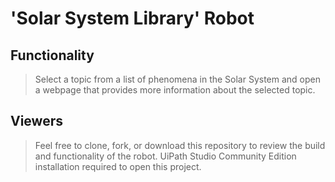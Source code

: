 # 'Solar System Library' Robot

## Functionality
> Select a topic from a list of phenomena in the Solar System and open a webpage that provides more information about the selected topic.

## Viewers
> Feel free to clone, fork, or download this repository to review the build and functionality of the robot. UiPath Studio Community Edition installation required to open this project.

